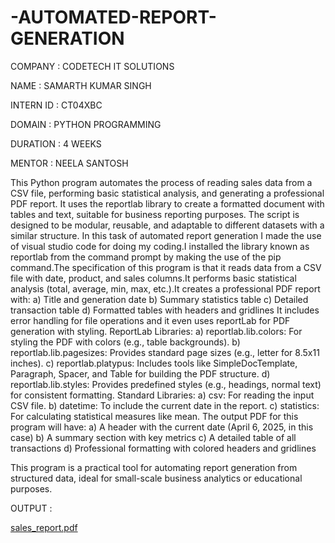 # -AUTOMATED-REPORT-GENERATION

COMPANY : CODETECH IT SOLUTIONS

NAME : SAMARTH KUMAR SINGH

INTERN ID : CT04XBC

DOMAIN : PYTHON PROGRAMMING

DURATION : 4 WEEKS

MENTOR : NEELA SANTOSH

This Python program automates the process of reading sales data from a CSV file, performing basic statistical analysis, and generating a professional PDF report. It uses the reportlab library to create a formatted document with tables and text, suitable for business reporting purposes. The script is designed to be modular, reusable, and adaptable to different datasets with a similar structure.
In this task of automated report generation I made the use of visual studio code for doing my coding.I installed the library known as reportlab from the command prompt by making the use of the pip command.The specification of this program is that it reads data from a CSV file with date, product, and sales columns.It performs basic statistical analysis (total, average, min, max, etc.).It creates a professional PDF report with:
a) Title and generation date
b) Summary statistics table
c) Detailed transaction table
d) Formatted tables with headers and gridlines 
It  includes error handling for file operations and it even uses reportLab for PDF generation with styling. 
ReportLab Libraries:
a) reportlab.lib.colors: For styling the PDF with colors (e.g., table backgrounds).
b) reportlab.lib.pagesizes: Provides standard page sizes (e.g., letter for 8.5x11 inches).
c) reportlab.platypus: Includes tools like SimpleDocTemplate, Paragraph, Spacer, and Table for building the PDF structure.
d) reportlab.lib.styles: Provides predefined styles (e.g., headings, normal text) for consistent formatting.
Standard Libraries:
a) csv: For reading the input CSV file.
b) datetime: To include the current date in the report.
c) statistics: For calculating statistical measures like mean.
The output PDF for this program will have:
a) A header with the current date (April 6, 2025, in this case)
b) A summary section with key metrics
c) A detailed table of all transactions
d) Professional formatting with colored headers and gridlines

This program is a practical tool for automating report generation from structured data, ideal for small-scale business analytics or educational purposes.

OUTPUT :

[sales_report.pdf](https://github.com/user-attachments/files/19620942/sales_report.pdf)




